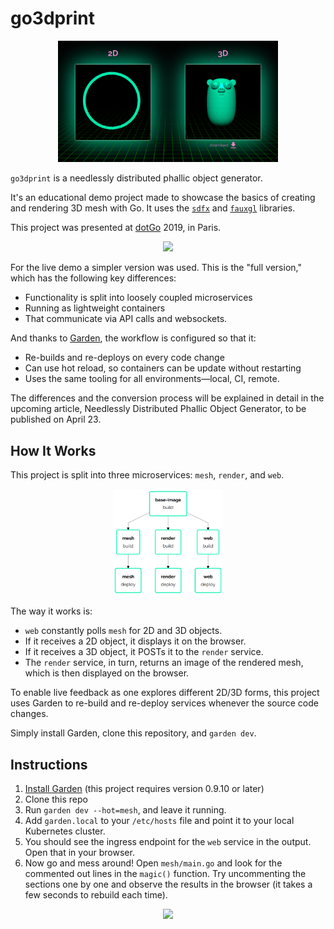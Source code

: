 # go3dprint

<p align="center">
  <img src="img/frontend.png" width="70%">
</p>

`go3dprint` is a needlessly distributed phallic object generator.

It's an educational demo project made to showcase the basics of creating and rendering 3D mesh with Go. It uses the [`sdfx`](https://github.com/deadsy/sdfx) and [`fauxgl`](https://github.com/fogleman/fauxgl) libraries.

This project was presented at [dotGo](https://www.dotgo.eu/) 2019, in Paris.

<p align="center">
  <a href="https://www.youtube.com/watch?v=ZACOc-NwV0c" target="_new"><img src="https://img.youtube.com/vi/ZACOc-NwV0c/0.jpg" width="40%"></a>
</p>

For the live demo a simpler version was used. This is the "full version," which has the following key differences:

- Functionality is split into loosely coupled microservices
- Running as lightweight containers
- That communicate via API calls and websockets.

And thanks to [Garden](https://garden.io/), the workflow is configured so that it:

- Re-builds and re-deploys on every code change
- Can use hot reload, so containers can be update without restarting
- Uses the same tooling for all environments—local, CI, remote.

The differences and the conversion process will be explained in detail in the upcoming article, Needlessly Distributed Phallic Object Generator, to be published on April 23.

## How It Works

This project is split into three microservices: `mesh`, `render`, and `web`.

<p align="center">
  <img src="img/graph.png" width="35%">
</p>

The way it works is:

- `web` constantly polls `mesh` for 2D and 3D objects.
- If it receives a 2D object, it displays it on the browser.
- If it receives a 3D object, it POSTs it to the `render` service.
- The `render` service, in turn, returns an image of the rendered mesh, which is then displayed on the browser.

To enable live feedback as one explores different 2D/3D forms, this project uses Garden to re-build and re-deploy services whenever the source code changes.

Simply install Garden, clone this repository, and `garden dev`.

## Instructions

1. [Install Garden](https://docs.garden.io/basics/installation) (this project requires version 0.9.10 or later)
2. Clone this repo
3. Run `garden dev --hot=mesh`, and leave it running.
4. Add `garden.local` to your `/etc/hosts` file and point it to your local Kubernetes cluster.
5. You should see the ingress endpoint for the `web` service in the output. Open that in your browser.
6. Now go and mess around! Open `mesh/main.go` and look for the commented out lines in the `magic()` function. Try uncommenting the sections one by one
   and observe the results in the browser (it takes a few seconds to rebuild each time).

<p align="center">
  <img src="img/dashboard.gif">
</p>
